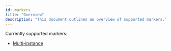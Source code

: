 ```yaml
---
id: markers
title: "Overview"
description: "This document outlines an overview of supported markers."
---
```


Currently supported markers:

- [Multi-instance](multi-instance/multi-instance.md)

